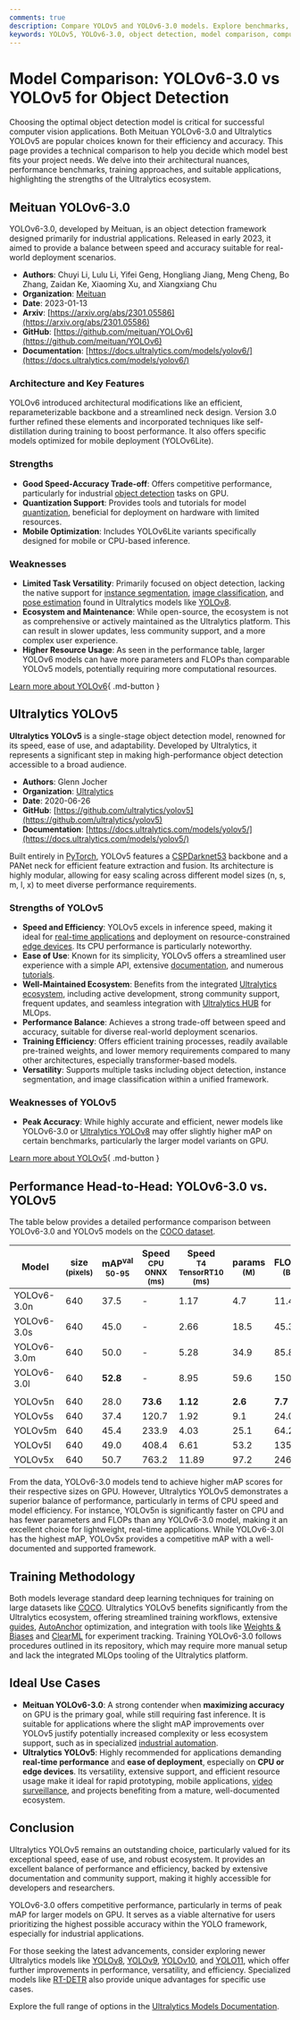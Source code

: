 ```yaml
---
comments: true
description: Compare YOLOv5 and YOLOv6-3.0 models. Explore benchmarks, architectures, speed, and accuracy to choose the best object detection model for your needs.
keywords: YOLOv5, YOLOv6-3.0, object detection, model comparison, computer vision, mAP, inference speed, real-time detection, Ultralytics, YOLO models
---
```


# Model Comparison: YOLOv6-3.0 vs YOLOv5 for Object Detection

Choosing the optimal object detection model is critical for successful computer vision applications. Both Meituan YOLOv6-3.0 and Ultralytics YOLOv5 are popular choices known for their efficiency and accuracy. This page provides a technical comparison to help you decide which model best fits your project needs. We delve into their architectural nuances, performance benchmarks, training approaches, and suitable applications, highlighting the strengths of the Ultralytics ecosystem.

<script async src="https://cdn.jsdelivr.net/npm/chart.js"></script>
<script defer src="../../javascript/benchmark.js"></script>

<canvas id="modelComparisonChart" width="1024" height="400" active-models='["YOLOv6-3.0", "YOLOv5"]'></canvas>

## Meituan YOLOv6-3.0

YOLOv6-3.0, developed by Meituan, is an object detection framework designed primarily for industrial applications. Released in early 2023, it aimed to provide a balance between speed and accuracy suitable for real-world deployment scenarios.

- **Authors**: Chuyi Li, Lulu Li, Yifei Geng, Hongliang Jiang, Meng Cheng, Bo Zhang, Zaidan Ke, Xiaoming Xu, and Xiangxiang Chu
- **Organization**: [Meituan](about.meituan.com/en-US/about-us)
- **Date**: 2023-01-13
- **Arxiv**: [https://arxiv.org/abs/2301.05586](https://arxiv.org/abs/2301.05586)
- **GitHub**: [https://github.com/meituan/YOLOv6](https://github.com/meituan/YOLOv6)
- **Documentation**: [https://docs.ultralytics.com/models/yolov6/](https://docs.ultralytics.com/models/yolov6/)

### Architecture and Key Features

YOLOv6 introduced architectural modifications like an efficient, reparameterizable backbone and a streamlined neck design. Version 3.0 further refined these elements and incorporated techniques like self-distillation during training to boost performance. It also offers specific models optimized for mobile deployment (YOLOv6Lite).

### Strengths

- **Good Speed-Accuracy Trade-off**: Offers competitive performance, particularly for industrial [object detection](https://docs.ultralytics.com/tasks/detect/) tasks on GPU.
- **Quantization Support**: Provides tools and tutorials for model [quantization](https://www.ultralytics.com/glossary/model-quantization), beneficial for deployment on hardware with limited resources.
- **Mobile Optimization**: Includes YOLOv6Lite variants specifically designed for mobile or CPU-based inference.

### Weaknesses

- **Limited Task Versatility**: Primarily focused on object detection, lacking the native support for [instance segmentation](https://docs.ultralytics.com/tasks/segment/), [image classification](https://docs.ultralytics.com/tasks/classify/), and [pose estimation](https://docs.ultralytics.com/tasks/pose/) found in Ultralytics models like [YOLOv8](https://docs.ultralytics.com/models/yolov8/).
- **Ecosystem and Maintenance**: While open-source, the ecosystem is not as comprehensive or actively maintained as the Ultralytics platform. This can result in slower updates, less community support, and a more complex user experience.
- **Higher Resource Usage**: As seen in the performance table, larger YOLOv6 models can have more parameters and FLOPs than comparable YOLOv5 models, potentially requiring more computational resources.

[Learn more about YOLOv6](https://docs.ultralytics.com/models/yolov6/){ .md-button }

## Ultralytics YOLOv5

**Ultralytics YOLOv5** is a single-stage object detection model, renowned for its speed, ease of use, and adaptability. Developed by Ultralytics, it represents a significant step in making high-performance object detection accessible to a broad audience.

- **Authors**: Glenn Jocher
- **Organization**: [Ultralytics](https://www.ultralytics.com/)
- **Date**: 2020-06-26
- **GitHub**: [https://github.com/ultralytics/yolov5](https://github.com/ultralytics/yolov5)
- **Documentation**: [https://docs.ultralytics.com/models/yolov5/](https://docs.ultralytics.com/models/yolov5/)

Built entirely in [PyTorch](https://pytorch.org/), YOLOv5 features a [CSPDarknet53](https://paperswithcode.com/methods) backbone and a PANet neck for efficient feature extraction and fusion. Its architecture is highly modular, allowing for easy scaling across different model sizes (n, s, m, l, x) to meet diverse performance requirements.

### Strengths of YOLOv5

- **Speed and Efficiency**: YOLOv5 excels in inference speed, making it ideal for [real-time applications](https://www.ultralytics.com/blog/real-time-inferences-in-vision-ai-solutions-are-making-an-impact) and deployment on resource-constrained [edge devices](https://docs.ultralytics.com/guides/nvidia-jetson/). Its CPU performance is particularly noteworthy.
- **Ease of Use**: Known for its simplicity, YOLOv5 offers a streamlined user experience with a simple API, extensive [documentation](https://docs.ultralytics.com/yolov5/), and numerous [tutorials](https://docs.ultralytics.com/guides/).
- **Well-Maintained Ecosystem**: Benefits from the integrated [Ultralytics ecosystem](https://docs.ultralytics.com/integrations/), including active development, strong community support, frequent updates, and seamless integration with [Ultralytics HUB](https://www.ultralytics.com/hub) for MLOps.
- **Performance Balance**: Achieves a strong trade-off between speed and accuracy, suitable for diverse real-world deployment scenarios.
- **Training Efficiency**: Offers efficient training processes, readily available pre-trained weights, and lower memory requirements compared to many other architectures, especially transformer-based models.
- **Versatility**: Supports multiple tasks including object detection, instance segmentation, and image classification within a unified framework.

### Weaknesses of YOLOv5

- **Peak Accuracy**: While highly accurate and efficient, newer models like YOLOv6-3.0 or [Ultralytics YOLOv8](https://docs.ultralytics.com/models/yolov8/) may offer slightly higher mAP on certain benchmarks, particularly the larger model variants on GPU.

[Learn more about YOLOv5](https://docs.ultralytics.com/models/yolov5/){ .md-button }

## Performance Head-to-Head: YOLOv6-3.0 vs. YOLOv5

The table below provides a detailed performance comparison between YOLOv6-3.0 and YOLOv5 models on the [COCO dataset](https://docs.ultralytics.com/datasets/detect/coco/).

| Model       | size<br><sup>(pixels) | mAP<sup>val<br>50-95 | Speed<br><sup>CPU ONNX<br>(ms) | Speed<br><sup>T4 TensorRT10<br>(ms) | params<br><sup>(M) | FLOPs<br><sup>(B) |
| ----------- | --------------------- | -------------------- | ------------------------------ | ----------------------------------- | ------------------ | ----------------- |
| YOLOv6-3.0n | 640                   | 37.5                 | -                              | 1.17                                | 4.7                | 11.4              |
| YOLOv6-3.0s | 640                   | 45.0                 | -                              | 2.66                                | 18.5               | 45.3              |
| YOLOv6-3.0m | 640                   | 50.0                 | -                              | 5.28                                | 34.9               | 85.8              |
| YOLOv6-3.0l | 640                   | **52.8**             | -                              | 8.95                                | 59.6               | 150.7             |
|             |                       |                      |                                |                                     |                    |                   |
| YOLOv5n     | 640                   | 28.0                 | **73.6**                       | **1.12**                            | **2.6**            | **7.7**           |
| YOLOv5s     | 640                   | 37.4                 | 120.7                          | 1.92                                | 9.1                | 24.0              |
| YOLOv5m     | 640                   | 45.4                 | 233.9                          | 4.03                                | 25.1               | 64.2              |
| YOLOv5l     | 640                   | 49.0                 | 408.4                          | 6.61                                | 53.2               | 135.0             |
| YOLOv5x     | 640                   | 50.7                 | 763.2                          | 11.89                               | 97.2               | 246.4             |

From the data, YOLOv6-3.0 models tend to achieve higher mAP scores for their respective sizes on GPU. However, Ultralytics YOLOv5 demonstrates a superior balance of performance, particularly in terms of CPU speed and model efficiency. For instance, YOLOv5n is significantly faster on CPU and has fewer parameters and FLOPs than any YOLOv6-3.0 model, making it an excellent choice for lightweight, real-time applications. While YOLOv6-3.0l has the highest mAP, YOLOv5x provides a competitive mAP with a well-documented and supported framework.

## Training Methodology

Both models leverage standard deep learning techniques for training on large datasets like [COCO](https://docs.ultralytics.com/datasets/detect/coco/). Ultralytics YOLOv5 benefits significantly from the Ultralytics ecosystem, offering streamlined training workflows, extensive [guides](https://docs.ultralytics.com/guides/), [AutoAnchor](https://docs.ultralytics.com/yolov5/tutorials/architecture_description/#autoanchor) optimization, and integration with tools like [Weights & Biases](https://docs.ultralytics.com/integrations/weights-biases/) and [ClearML](https://docs.ultralytics.com/integrations/clearml/) for experiment tracking. Training YOLOv6-3.0 follows procedures outlined in its repository, which may require more manual setup and lack the integrated MLOps tooling of the Ultralytics platform.

## Ideal Use Cases

- **Meituan YOLOv6-3.0**: A strong contender when **maximizing accuracy** on GPU is the primary goal, while still requiring fast inference. It is suitable for applications where the slight mAP improvements over YOLOv5 justify potentially increased complexity or less ecosystem support, such as in specialized [industrial automation](https://www.ultralytics.com/solutions/ai-in-manufacturing).
- **Ultralytics YOLOv5**: Highly recommended for applications demanding **real-time performance** and **ease of deployment**, especially on **CPU or edge devices**. Its versatility, extensive support, and efficient resource usage make it ideal for rapid prototyping, mobile applications, [video surveillance](https://www.ultralytics.com/blog/computer-vision-for-theft-prevention-enhancing-security), and projects benefiting from a mature, well-documented ecosystem.

## Conclusion

Ultralytics YOLOv5 remains an outstanding choice, particularly valued for its exceptional speed, ease of use, and robust ecosystem. It provides an excellent balance of performance and efficiency, backed by extensive documentation and community support, making it highly accessible for developers and researchers.

YOLOv6-3.0 offers competitive performance, particularly in terms of peak mAP for larger models on GPU. It serves as a viable alternative for users prioritizing the highest possible accuracy within the YOLO framework, especially for industrial applications.

For those seeking the latest advancements, consider exploring newer Ultralytics models like [YOLOv8](https://docs.ultralytics.com/models/yolov8/), [YOLOv9](https://docs.ultralytics.com/models/yolov9/), [YOLOv10](https://docs.ultralytics.com/models/yolov10/), and [YOLO11](https://docs.ultralytics.com/models/yolo11/), which offer further improvements in performance, versatility, and efficiency. Specialized models like [RT-DETR](https://docs.ultralytics.com/models/rtdetr/) also provide unique advantages for specific use cases.

Explore the full range of options in the [Ultralytics Models Documentation](https://docs.ultralytics.com/models/).

